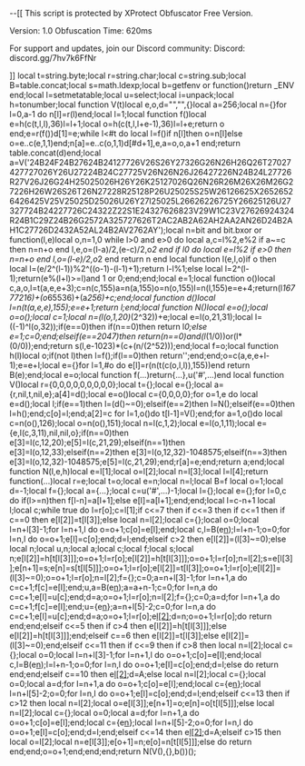 --[[
This script is protected by XProtect Obfuscator Free Version.

Version: 1.0
Obfuscation Time: 620ms

For support and updates, join our Discord community:
Discord: discord.gg/7hv7k6FfNr

]]
local t=string.byte;local r=string.char;local c=string.sub;local B=table.concat;local s=math.ldexp;local b=getfenv or function()return _ENV end;local l=setmetatable;local u=select;local i=unpack;local h=tonumber;local function V(t)local e,o,d="","",{}local a=256;local n={}for l=0,a-1 do n[l]=r(l)end;local l=1;local function f()local e=h(c(t,l,l),36)l=l+1;local o=h(c(t,l,l+e-1),36)l=l+e;return o end;e=r(f())d[1]=e;while l<#t do local l=f()if n[l]then o=n[l]else o=e..c(e,1,1)end;n[a]=e..c(o,1,1)d[#d+1],e,a=o,o,a+1 end;return table.concat(d)end;local a=V('24B24F24B27624B24127726V26S26Y27326G26N26H26Q26T27027427727026Y26U27224B24C27725V26N26N26J26427226N24B24L27726R27V26J26G24H25025026H26Y26K25127026Q26N26R26M26X26M26G27226H26W26S26T26N27228R25128P26U25025S25W26126625X26526526426425V25V25025D25026U26Y27I25025L26626226725Y26625126U27327724B24227726C24322Z22S1E24327626823V29W1C23V27626924324R24B1C29Z24B26G2572A325727626T2AC2AB2A62AH2AA2AN26D24B2AH1C27726D2432A52AL24B2AV2762AY');local n=bit and bit.bxor or function(l,e)local o,n=1,0 while l>0 and e>0 do local a,c=l%2,e%2 if a~=c then n=n+o end l,e,o=(l-a)/2,(e-c)/2,o*2 end if l<e then l=e end while l>0 do local e=l%2 if e>0 then n=n+o end l,o=(l-e)/2,o*2 end return n end local function l(e,l,o)if o then local l=(e/2^(l-1))%2^((o-1)-(l-1)+1);return l-l%1;else local l=2^(l-1);return(e%(l+l)>=l)and 1 or 0;end;end;local e=1;local function o()local c,a,o,l=t(a,e,e+3);c=n(c,155)a=n(a,155)o=n(o,155)l=n(l,155)e=e+4;return(l*16777216)+(o*65536)+(a*256)+c;end;local function d()local l=n(t(a,e,e),155);e=e+1;return l;end;local function N()local e=o();local o=o();local c=1;local n=(l(o,1,20)*(2^32))+e;local e=l(o,21,31);local l=((-1)^l(o,32));if(e==0)then if(n==0)then return l*0;else e=1;c=0;end;elseif(e==2047)then return(n==0)and(l*(1/0))or(l*(0/0));end;return s(l,e-1023)*(c+(n/(2^52)));end;local f=o;local function h(l)local o;if(not l)then l=f();if(l==0)then return'';end;end;o=c(a,e,e+l-1);e=e+l;local e={}for l=1,#o do e[l]=r(n(t(c(o,l,l)),155))end return B(e);end;local e=o;local function f(...)return{...},u('#',...)end local function V()local r={0,0,0,0,0,0,0,0,0};local t={};local e={};local a={r,nil,t,nil,e};a[4]=d();local e=o()local c={0,0,0,0};for o=1,e do local e=d();local l;if(e==1)then l=(d()~=0);elseif(e==2)then l=N();elseif(e==0)then l=h();end;c[o]=l;end;a[2]=c for l=1,o()do t[l-1]=V();end;for a=1,o()do local c=n(o(),126);local o=n(o(),151);local n=l(c,1,2);local e=l(o,1,11);local e={e,l(c,3,11),nil,nil,o};if(n==0)then e[3]=l(c,12,20);e[5]=l(c,21,29);elseif(n==1)then e[3]=l(o,12,33);elseif(n==2)then e[3]=l(o,12,32)-1048575;elseif(n==3)then e[3]=l(o,12,32)-1048575;e[5]=l(c,21,29);end;r[a]=e;end;return a;end;local function N(l,e,h)local e=l[1];local o=l[2];local n=l[3];local l=l[4];return function(...)local r=e;local t=o;local e=n;local n=l;local B=f local o=1;local d=-1;local f={};local a={...};local c=u('#',...)-1;local l={};local e={};for l=0,c do if(l>=n)then f[l-n]=a[l+1];else e[l]=a[l+1];end;end;local l=c-n+1 local l;local c;while true do l=r[o];c=l[1];if c<=7 then if c<=3 then if c<=1 then if c==0 then e[l[2]]=t[l[3]];else local n=l[2];local c={};local o=0;local l=n+l[3]-1;for l=n+1,l do o=o+1;c[o]=e[l];end;local c,l=B(e[n](i(c,1,l-n)));l=l+n-1;o=0;for l=n,l do o=o+1;e[l]=c[o];end;d=l;end;elseif c>2 then e[l[2]]=(l[3]~=0);else local n;local u,n;local a;local c;local f;local s;local n;e[l[2]]=h[t[l[3]]];o=o+1;l=r[o];e[l[2]]=h[t[l[3]]];o=o+1;l=r[o];n=l[2];s=e[l[3]];e[n+1]=s;e[n]=s[t[l[5]]];o=o+1;l=r[o];e[l[2]]=t[l[3]];o=o+1;l=r[o];e[l[2]]=(l[3]~=0);o=o+1;l=r[o];n=l[2];f={};c=0;a=n+l[3]-1;for l=n+1,a do c=c+1;f[c]=e[l];end;u,a=B(e[n](i(f,1,a-n)));a=a+n-1;c=0;for l=n,a do c=c+1;e[l]=u[c];end;d=a;o=o+1;l=r[o];n=l[2];f={};c=0;a=d;for l=n+1,a do c=c+1;f[c]=e[l];end;u={e[n](i(f,1,a-n))};a=n+l[5]-2;c=0;for l=n,a do c=c+1;e[l]=u[c];end;d=a;o=o+1;l=r[o];e[l[2]]();d=n;o=o+1;l=r[o];do return end;end;elseif c<=5 then if c>4 then e[l[2]]=h[t[l[3]]];else e[l[2]]=h[t[l[3]]];end;elseif c==6 then e[l[2]]=t[l[3]];else e[l[2]]=(l[3]~=0);end;elseif c<=11 then if c<=9 then if c>8 then local n=l[2];local c={};local o=0;local l=n+l[3]-1;for l=n+1,l do o=o+1;c[o]=e[l];end;local c,l=B(e[n](i(c,1,l-n)));l=l+n-1;o=0;for l=n,l do o=o+1;e[l]=c[o];end;d=l;else do return end;end;elseif c==10 then e[l[2]]();d=A;else local n=l[2];local c={};local o=0;local a=d;for l=n+1,a do o=o+1;c[o]=e[l];end;local c={e[n](i(c,1,a-n))};local l=n+l[5]-2;o=0;for l=n,l do o=o+1;e[l]=c[o];end;d=l;end;elseif c<=13 then if c>12 then local n=l[2];local o=e[l[3]];e[n+1]=o;e[n]=o[t[l[5]]];else local n=l[2];local c={};local o=0;local a=d;for l=n+1,a do o=o+1;c[o]=e[l];end;local c={e[n](i(c,1,a-n))};local l=n+l[5]-2;o=0;for l=n,l do o=o+1;e[l]=c[o];end;d=l;end;elseif c<=14 then e[l[2]]();d=A;elseif c>15 then local o=l[2];local n=e[l[3]];e[o+1]=n;e[o]=n[t[l[5]]];else do return end;end;o=o+1;end;end;end;return N(V(),{},b())();
